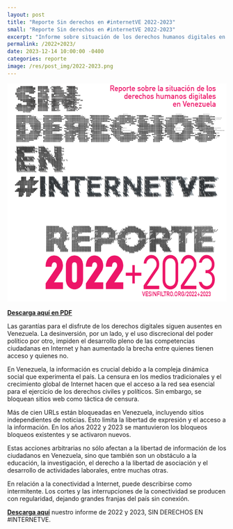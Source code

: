 ```yaml
---
layout: post
title: "Reporte Sin derechos en #internetVE 2022-2023"
small: "Reporte Sin derechos en #internetVE 2022-2023"
excerpt: "Informe sobre situación de los derechos humanos digitales en Venezuela. Cubriendo los años 2022 y 2023"
permalink: /2022+2023/
date: 2023-12-14 10:00:00 -0400
categories: reporte
image: /res/post_img/2022-2023.png
---
```

![](/res/post_img/reporte-2022-2023.png)

**[Descarga aquí en PDF](/res/files/reporte-2022-2023.pdf)**

Las garantías para el disfrute de los derechos digitales siguen ausentes en Venezuela. La desinversión, por un lado, y el uso discrecional del poder político por otro, impiden el desarrollo pleno de las competencias ciudadanas en Internet y han aumentado la brecha entre quienes tienen acceso y quienes no.

En Venezuela, la información es crucial debido a la compleja dinámica social que experimenta  el país. La censura en los medios tradicionales y el crecimiento global de Internet hacen que el acceso a la red sea esencial para el ejercicio de los derechos civiles y políticos. Sin embargo, se bloquean sitios web como táctica de censura. 

Más de cien URLs están bloqueadas en Venezuela, incluyendo sitios independientes de noticias. Esto limita la libertad de expresión y el acceso a la información. En los años 2022 y 2023 se mantuvieron los bloqueos bloqueos existentes y se activaron nuevos. 

Estas acciones arbitrarias no sólo afectan a la libertad de información de los ciudadanos en Venezuela, sino que también son un obstáculo a la educación, la investigación, el derecho a la libertad de asociación y el desarrollo de actividades laborales, entre muchas otras.

En relación a la conectividad a Internet, puede describirse como intermitente. Los cortes y las interrupciones de la conectividad se producen con regularidad, dejando grandes franjas del país sin conexión. 

**[Descarga aquí](/res/files/2022-2023H1.pdf)** nuestro informe de 2022 y 2023, SIN DERECHOS EN #INTERNETVE. 


